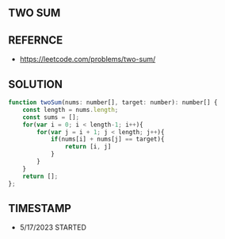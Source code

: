 ## TWO SUM

## REFERNCE

- https://leetcode.com/problems/two-sum/

## SOLUTION

``` javascript
function twoSum(nums: number[], target: number): number[] {
    const length = nums.length;
    const sums = [];
    for(var i = 0; i < length-1; i++){
        for(var j = i + 1; j < length; j++){
            if(nums[i] + nums[j] == target){
                return [i, j]
            }
        }
    }
    return [];
};
```


## TIMESTAMP

- 5/17/2023 STARTED